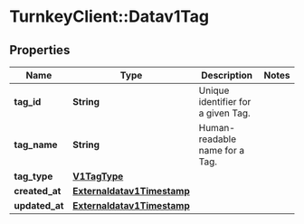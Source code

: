 # TurnkeyClient::Datav1Tag

## Properties
Name | Type | Description | Notes
------------ | ------------- | ------------- | -------------
**tag_id** | **String** | Unique identifier for a given Tag. | 
**tag_name** | **String** | Human-readable name for a Tag. | 
**tag_type** | [**V1TagType**](V1TagType.md) |  | 
**created_at** | [**Externaldatav1Timestamp**](Externaldatav1Timestamp.md) |  | 
**updated_at** | [**Externaldatav1Timestamp**](Externaldatav1Timestamp.md) |  | 

